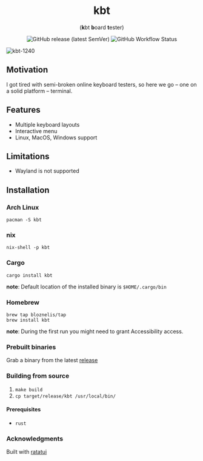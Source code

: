 <h1 align=center> kbt </h1>

<p align=center> (<b>k</b>bt <b>b</b>oard <b>t</b>ester) </p>
<p align=center> <img alt="GitHub release (latest SemVer)" src="https://img.shields.io/github/v/release/bloznelis/kbt"> <img alt="GitHub Workflow Status" src="https://img.shields.io/github/actions/workflow/status/bloznelis/kbt/ci.yaml"> </p>

![kbt-1240](https://github.com/bloznelis/kbt/assets/33397865/d9af5ee9-c981-4be7-bcc7-144f3485805a)

## Motivation
I got tired with semi-broken online keyboard testers, so here we go – one on a solid platform – terminal.

## Features
  * Multiple keyboard layouts
  * Interactive menu
  * Linux, MacOS, Windows support

## Limitations
* Wayland is not supported

## Installation
### Arch Linux
`pacman -S kbt`

### nix
`nix-shell -p kbt`

### Cargo
`cargo install kbt`

**note**: Default location of the installed binary is `$HOME/.cargo/bin`

### Homebrew

```
brew tap bloznelis/tap
brew install kbt
```

**note**: During the first run you might need to grant Accessibility access.

### Prebuilt binaries
Grab a binary from the latest [release](https://github.com/bloznelis/kbt/releases)

### Building from source
  1. `make build`
  2. `cp target/release/kbt /usr/local/bin/`

#### Prerequisites
  * `rust`

### Acknowledgments
Built with [ratatui](https://github.com/ratatui-org/ratatui)

